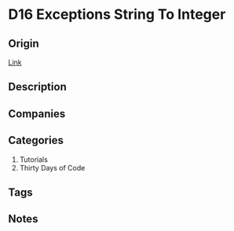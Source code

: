# D16 Exceptions String To Integer

## Origin

[Link](https://www.hackerrank.com/challenges/30-exceptions-string-to-integer)

## Description

## Companies

## Categories

1. Tutorials
1. Thirty Days of Code

## Tags

## Notes